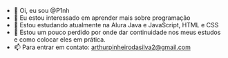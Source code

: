 - 👋 Oi, eu sou @P1nh
- 👀 Eu estou interessado em aprender mais sobre programação
- 🌱 Estou estudando atualmente na Alura Java e JavaScript, HTML e CSS
- 💞️ Estou um pouco perdido por onde dar continuidade nos meus estudos e como colocar eles em prática.
- 📫 Para entrar em contato: arthurpinheirodasilva2@gmail.com

<!---
P1nh/P1nh is a ✨ special ✨ repository because its `README.md` (this file) appears on your GitHub profile.
You can click the Preview link to take a look at your changes.
--->
